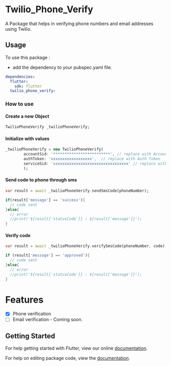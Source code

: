# Twilio_Phone_Verify

A Package that helps in verifying phone numbers and email addresses using Twilio.

## Usage

To use this package :

- add the dependency to your pubspec.yaml file.

```yaml
dependencies:
  flutter:
    sdk: flutter
  twilio_phone_verify:
```

### How to use


#### Create a new Object
```dart
TwilioPhoneVerify _twilioPhoneVerify; 
```

#### Initialize with values
```dart
_twilioPhoneVerify = new TwilioPhoneVerify(
        accountSid: '*************************', // replace with Account SID
        authToken: 'xxxxxxxxxxxxxxxxxx',  // replace with Auth Token
        serviceSid: 'xxxxxxxxxxxxxxxxxxxxxxxxxxxxxxxxx' // replace with Service SID
        );
```
#### Send code to phone through sms
```dart
var result = await _twilioPhoneVerify.sendSmsCode(phoneNumber);

if(result['message'] == 'success'){
  // code sent
}else{
  // error
  //print('${result['statusCode']} : ${result['message']}');
}
```

#### Verify code
```dart
var result = await _twilioPhoneVerify.verifySmsCode(phoneNumber, code);

if (result['message'] == 'approved'){
  // code sent
}else{
  // error
  //print('${result['statusCode']} : ${result['message']}');
}
```

# Features

- [x] Phone verification
- [ ] Email verification - Coming soon.

## Getting Started

For help getting started with Flutter, view our online [documentation](https://flutter.io/).

For help on editing package code, view the [documentation](https://flutter.io/developing-packages/).